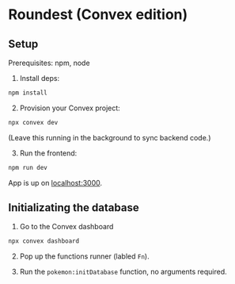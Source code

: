 # Roundest (Convex edition)

## Setup

Prerequisites: npm, node

1. Install deps:

```bash
npm install
```

2. Provision your Convex project:

```bash
npx convex dev
```

(Leave this running in the background to sync backend code.)

3. Run the frontend:

```bash
npm run dev
```

App is up on [localhost:3000](http://localhost:3000).

## Initializating the database

1. Go to the Convex dashboard

```bash
npx convex dashboard
```

2. Pop up the functions runner (labled `Fn`).

3. Run the `pokemon:initDatabase` function, no arguments required.
